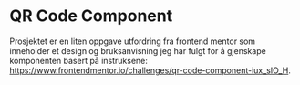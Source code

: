# QR Code Component
Prosjektet er en liten oppgave utfordring fra frontend mentor som inneholder et design og bruksanvisning jeg har fulgt for å gjenskape komponenten basert på instruksene: https://www.frontendmentor.io/challenges/qr-code-component-iux_sIO_H. 
